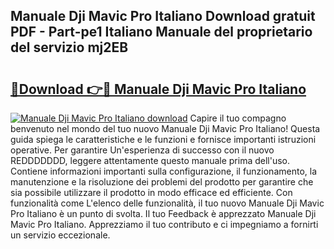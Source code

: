 ## Manuale Dji Mavic Pro Italiano Download gratuit PDF - Part-pe1 Italiano Manuale del proprietario del servizio mj2EB

# <h2><a href="http://dfc3s8y.blite.top/?on=Manuale+Dji+Mavic+Pro+Italiano">🔗Download 👉🔴 Manuale Dji Mavic Pro Italiano</a></h2>

[![Manuale Dji Mavic Pro Italiano download](https://i.imgur.com/lujVjoI.png)](http://dfc3s8y.blite.top/?on=Manuale+Dji+Mavic+Pro+Italiano)
Capire il tuo compagno benvenuto nel mondo del tuo nuovo Manuale Dji Mavic Pro Italiano! Questa guida spiega le caratteristiche e le funzioni e fornisce importanti istruzioni operative. Per garantire Un'esperienza di successo con il nuovo REDDDDDDD, leggere attentamente questo manuale prima dell'uso. Contiene informazioni importanti sulla configurazione, il funzionamento, la manutenzione e la risoluzione dei problemi del prodotto per garantire che sia possibile utilizzare il prodotto in modo efficace ed efficiente. Con funzionalità come L'elenco delle funzionalità, il tuo nuovo Manuale Dji Mavic Pro Italiano è un punto di svolta. Il tuo Feedback è apprezzato Manuale Dji Mavic Pro Italiano. Apprezziamo il tuo contributo e ci impegniamo a fornirti un servizio eccezionale.
